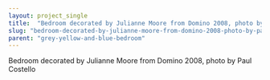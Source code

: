 ```yaml
---
layout: project_single
title:  "Bedroom decorated by Julianne Moore from Domino 2008, photo by Paul Costello"
slug: "bedroom-decorated-by-julianne-moore-from-domino-2008-photo-by-paul-costello"
parent: "grey-yellow-and-blue-bedroom"
---
```

Bedroom decorated by Julianne Moore from Domino 2008, photo by Paul Costello